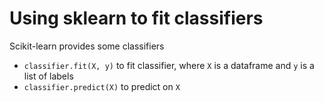 # Using sklearn to fit classifiers

Scikit-learn provides some classifiers
- `classifier.fit(X, y)` to fit classifier, where `X` is a dataframe and `y` is a list of labels
- `classifier.predict(X)` to predict on `X`